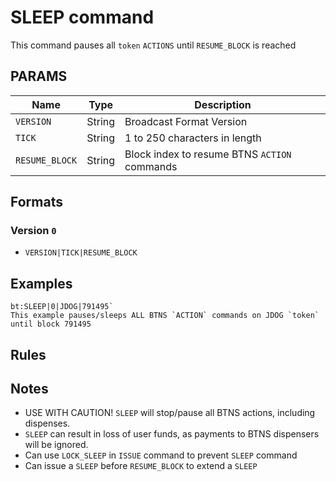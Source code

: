 # SLEEP command
This command pauses all `token` `ACTIONS` until `RESUME_BLOCK` is reached

## PARAMS
| Name           | Type   | Description                                  |
| -------------  | ------ | -------------------------------------------- |
| `VERSION`      | String | Broadcast Format Version                     |
| `TICK`         | String | 1 to 250 characters in length                |
| `RESUME_BLOCK` | String | Block index to resume BTNS `ACTION` commands |

## Formats

### Version `0`
- `VERSION|TICK|RESUME_BLOCK`

## Examples
```
bt:SLEEP|0|JDOG|791495`
This example pauses/sleeps ALL BTNS `ACTION` commands on JDOG `token` until block 791495
```

## Rules

## Notes
- USE WITH CAUTION! `SLEEP` will stop/pause all BTNS actions, including dispenses.
- `SLEEP` can result in loss of user funds, as payments to BTNS dispensers will be ignored.
- Can use `LOCK_SLEEP` in `ISSUE` command to prevent `SLEEP` command
- Can issue a `SLEEP` before `RESUME_BLOCK` to extend a `SLEEP`